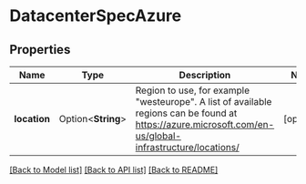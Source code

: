 # DatacenterSpecAzure

## Properties

Name | Type | Description | Notes
------------ | ------------- | ------------- | -------------
**location** | Option<**String**> | Region to use, for example \"westeurope\". A list of available regions can be found at https://azure.microsoft.com/en-us/global-infrastructure/locations/ | [optional]

[[Back to Model list]](../README.md#documentation-for-models) [[Back to API list]](../README.md#documentation-for-api-endpoints) [[Back to README]](../README.md)


